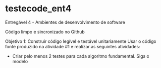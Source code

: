 # testecode_ent4
Entregável 4 - Ambientes de desenvolvimento de software

Código limpo e sincronizado no Github

Objetivo 1: Construir código legível e testável unitariamente
Usar o código fonte produzido na atividade #1 e realizar as seguintes atividades:

- Criar pelo menos 2 testes para cada algoritmo fundamental. Siga o modelo 
